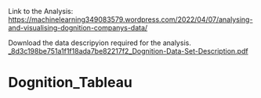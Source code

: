 Link to the Analysis: https://machinelearning349083579.wordpress.com/2022/04/07/analysing-and-visualising-dognition-companys-data/

Download the data descripyion required for the analysis.
[_8d3c198be751a1f1f18ada7be82217f2_Dognition-Data-Set-Description.pdf](https://github.com/Tushar-94/Dognition_Tableau/files/8435758/_8d3c198be751a1f1f18ada7be82217f2_Dognition-Data-Set-Description.pdf)
# Dognition_Tableau
